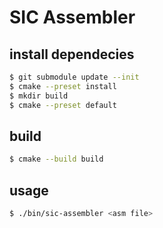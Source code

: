 # SIC Assembler

## install dependecies
```sh
$ git submodule update --init
$ cmake --preset install
$ mkdir build
$ cmake --preset default
```

## build
```sh
$ cmake --build build
```

## usage

```sh
$ ./bin/sic-assembler <asm file>
```